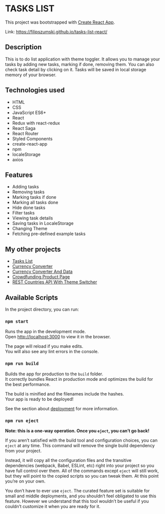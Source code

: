 # TASKS LIST
This project was bootstrapped with [Create React App](https://github.com/facebook/create-react-app).

Link: https://filipszumski.github.io/tasks-list-react/

## Description

This is to do list application with theme toggler. It allows you to manage your tasks by adding new tasks, marking if done, removing them. You can also check task detail by clicking on it. Tasks will be saved in local storage memory of your browser.

## Technologies used

- HTML
- CSS
- JavaScript ES6+
- React
- Redux with react-redux
- React Saga
- React Router
- Styled Components
- create-react-app
- npm 
- localeStorage
- axios

## Features

- Adding tasks
- Removing tasks
- Marking tasks if done
- Marking all tasks done
- Hide done tasks
- Filter tasks
- Viewing task details
- Saving tasks in LocaleStorage
- Changing Theme
- Fetching pre-defined example tasks

## My other projects

- [Tasks List](https://filipszumski.github.io/tasks-list/)
- [Currency Converter](https://filipszumski.github.io/currency-converter/)
- [Currency Converter And Data](https://filipszumski.github.io/currency-converter-and-data-react/)
- [Crowdfunding Product Page](https://filipszumski.github.io/crowdfunding-product-page/)
- [REST Countries API With Theme Switcher](https://filipszumski.github.io/rest-countries-api-with-color-theme-switcher/)
## Available Scripts

In the project directory, you can run:

### `npm start`

Runs the app in the development mode.<br />
Open [http://localhost:3000](http://localhost:3000) to view it in the browser.

The page will reload if you make edits.<br />
You will also see any lint errors in the console.

### `npm run build`

Builds the app for production to the `build` folder.<br />
It correctly bundles React in production mode and optimizes the build for the best performance.

The build is minified and the filenames include the hashes.<br />
Your app is ready to be deployed!

See the section about [deployment](https://facebook.github.io/create-react-app/docs/deployment) for more information.

### `npm run eject`

**Note: this is a one-way operation. Once you `eject`, you can’t go back!**

If you aren’t satisfied with the build tool and configuration choices, you can `eject` at any time. This command will remove the single build dependency from your project.

Instead, it will copy all the configuration files and the transitive dependencies (webpack, Babel, ESLint, etc) right into your project so you have full control over them. All of the commands except `eject` will still work, but they will point to the copied scripts so you can tweak them. At this point you’re on your own.

You don’t have to ever use `eject`. The curated feature set is suitable for small and middle deployments, and you shouldn’t feel obligated to use this feature. However we understand that this tool wouldn’t be useful if you couldn’t customize it when you are ready for it.
